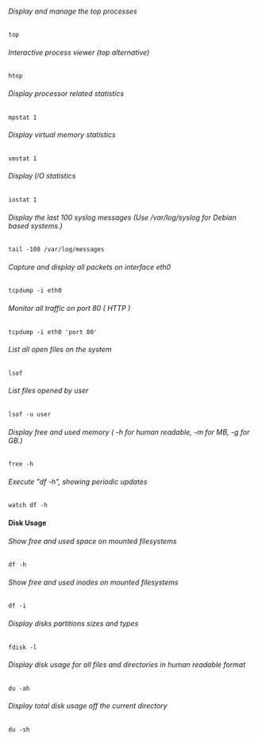 ###### Display and manage the top processes
`top`

###### Interactive process viewer (top alternative)
`htop`

###### Display processor related statistics
`mpstat 1`

###### Display virtual memory statistics
`vmstat 1`

###### Display I/O statistics
`iostat 1`

###### Display the last 100 syslog messages  (Use /var/log/syslog for Debian based systems.)
`tail -100 /var/log/messages`

###### Capture and display all packets on interface eth0
`tcpdump -i eth0`

###### Monitor all traffic on port 80 ( HTTP )
`tcpdump -i eth0 'port 80'`

###### List all open files on the system
`lsof`

###### List files opened by user
`lsof -u user`

###### Display free and used memory ( -h for human readable, -m for MB, -g for GB.)
`free -h`

###### Execute "df -h", showing periodic updates
`watch df -h`

#### Disk Usage

###### Show free and used space on mounted filesystems
`df -h`

###### Show free and used inodes on mounted filesystems
`df -i`

###### Display disks partitions sizes and types
`fdisk -l`

###### Display disk usage for all files and directories in human readable format
`du -ah`

###### Display total disk usage off the current directory
`du -sh`
